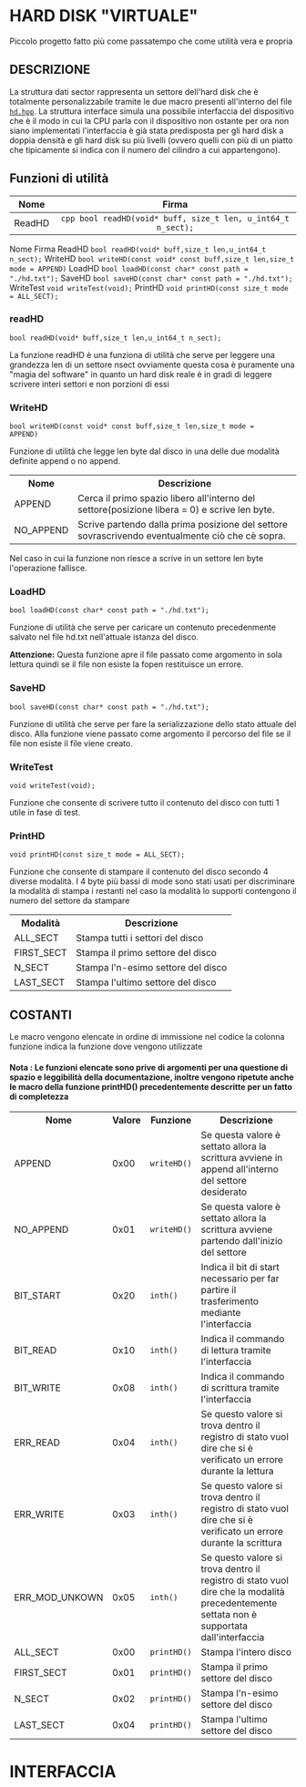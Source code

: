 # **HARD DISK "VIRTUALE"**

  Piccolo progetto fatto più come passatempo che come utilità vera e propria
  
  ## DESCRIZIONE
  La struttura dati sector rappresenta un settore dell'hard disk che è totalmente personalizzabile tramite le due macro presenti all'interno del file [``hd.hpp``](hd.hpp).
  La struttura interface simula una possibile interfaccia del dispositivo che è il modo in cui la CPU parla con il dispositivo
  non ostante per ora non siano implementati l'interfaccia è già stata predisposta per gli hard disk a doppia densità e gli hard disk
  su più livelli (ovvero quelli con più di un piatto che tipicamente si indica con il numero del cilindro a cui appartengono).


  ## Funzioni di utilità 
  | Nome        | Firma                                                |   
  |:-----------:|:----------------------------------------------------------------:|
  | ReadHD      |``` cpp bool readHD(void* buff, size_t len, u_int64_t n_sect); ``` |
  <tr><th>Nome</th>       <th>Firma</th></tr>
  <tr><td>ReadHD</td>     <td><code>bool readHD(void* buff,size_t len,u_int64_t n_sect);</code></td></tr>
  <tr><td>WriteHD</td>    <td><code>bool writeHD(const void* const buff,size_t len,size_t mode = APPEND)</code></td></tr>
  <tr><td>LoadHD</td>     <td><code>bool loadHD(const char* const path = "./hd.txt");</code></td></tr>
  <tr><td>SaveHD</td>     <td><code>bool saveHD(const char* const path = "./hd.txt");</code></td></tr>
  <tr><td>WriteTest</td>  <td><code>void writeTest(void);</code></td></tr>
  <tr><td>PrintHD</td>    <td><code>void printHD(const size_t mode = ALL_SECT);</code></td></tr>


  ### readHD 
  <code>bool readHD(void* buff,size_t len,u_int64_t n_sect);</code>
  <p>
    La funzione readHD è una funziona di utilità che serve per leggere una grandezza len di un settore nsect ovviamente questa cosa è puramente una "magia del software" in quanto un hard disk reale è in gradi di leggere scrivere interi settori e non porzioni di essi  
  </p>

  ### WriteHD
  <code>bool writeHD(const void* const buff,size_t len,size_t mode = APPEND)</code>
<p>
    Funzione di utilità che legge len byte dal disco in una delle due modalità definite append o no append.
</p>
<table>
  
  <tr><th>Nome</th>          <th>Descrizione</th></tr>
  <tr><td>APPEND</td>        <td>Cerca il primo spazio libero all'interno del settore(posizione libera = 0) e scrive len byte.</td></tr>
  <tr><td>NO_APPEND</td>     <td>Scrive partendo dalla prima posizione del settore sovrascrivendo eventualmente ciò che cè sopra.</td></tr>

</table>

<p>
  Nel caso in cui la funzione non riesce a scrive in un settore len byte l'operazione fallisce.
</p>

### LoadHD
<code>bool loadHD(const char* const path = "./hd.txt");</code>
<p>
    Funzione di utilità che serve per caricare un contenuto precedenmente salvato nel file hd.txt nell'attuale istanza del disco.
</p>

**Attenzione:** Questa funzione apre il file passato come argomento in sola lettura quindi se il file non esiste la fopen restituisce un errore.

### SaveHD
<code>bool saveHD(const char* const path = "./hd.txt");</code>
<p>
    Funzione di utilità che serve per fare la serializzazione dello stato attuale del disco.
    Alla funzione viene passato come argomento il percorso del file se il file non esiste il file viene creato.
</p>

### WriteTest
<code>void writeTest(void);</code>
<p>
    Funzione che consente di scrivere tutto il contenuto del disco con tutti 1 utile in fase di test.
</p>

### PrintHD
<code>void printHD(const size_t mode = ALL_SECT);</code>
<p>
    Funzione che consente di stampare il contenuto del disco secondo 4 diverse modalità.
    I 4 byte più bassi di mode sono stati usati per discriminare la modalità di stampa i restanti nel caso la modalità lo supporti contengono il numero del settore da stampare
</p>
<table>
    <tr><th>Modalità</th><th>Descrizione</th></tr>
    <tr><td>ALL_SECT</td>   <td>Stampa tutti i settori del disco</td></tr>
    <tr><td>FIRST_SECT</td> <td>Stampa il primo settore del disco</td></tr>
    <tr><td>N_SECT</td>     <td>Stampa l'n-esimo settore del disco</td></tr>
    <tr><td>LAST_SECT</td>  <td>Stampa l'ultimo settore del disco</td></tr>
</table>

## COSTANTI


Le macro vengono elencate in ordine di immissione nel codice la colonna funzione indica la funzione dove vengono utilizzate

#### Nota : Le funzioni elencate sono prive di argomenti per una questione di spazio e leggibilità della documentazione, inoltre vengono ripetute anche le macro della funzione printHD() precedentemente descritte per un fatto di completezza


<table>
  <tr><th>Nome</th> <th>Valore</th> <th>Funzione</th>                <th>Descrizione</th></tr>
  
  <tr><td>APPEND</td> <td>0x00</td> <td><code>writeHD()</code></td> <td>Se questa valore è settato allora la scrittura avviene in append all'interno del settore desiderato</td></tr>

  <tr><td>NO_APPEND</td> <td>0x01</td> <td><code>writeHD()</code></td> <td>Se questa valore è settato allora la scrittura avviene partendo dall'inizio del settore</td></tr>

  <tr><td>BIT_START</td> <td>0x20</td> <td><code>inth()</code></td> <td>Indica il bit di start necessario per far partire il trasferimento mediante l'interfaccia</td></tr>

  <tr><td>BIT_READ</td> <td>0x10</td> <td><code>inth()</code></td> <td>Indica il commando di lettura tramite l'interfaccia</td></tr>

  <tr><td>BIT_WRITE</td> <td>0x08</td> <td><code>inth()</code></td> <td>Indica il commando di scrittura tramite l'interfaccia</td></tr>

  <tr><td>ERR_READ</td> <td>0x04</td> <td><code>inth()</code></td> <td>Se questo valore si trova dentro il registro di stato vuol dire che si è verificato un errore durante la lettura</td></tr>

  <tr><td>ERR_WRITE</td> <td>0x03</td> <td><code>inth()</code></td> <td>Se questo valore si trova dentro il registro di stato vuol dire che si è verificato un errore durante la scrittura</td></tr>

  <tr><td>ERR_MOD_UNKOWN</td> <td>0x05</td> <td><code>inth()</code></td> <td>Se questo valore si trova dentro il registro di stato vuol dire che la modalità precedentemente settata non è supportata dall'interfaccia</td></tr>

  <tr><td>ALL_SECT</td> <td>0x00</td> <td><code>printHD()</code></td> <td>Stampa l'intero disco</td></tr>

  <tr><td>FIRST_SECT</td> <td>0x01</td> <td><code>printHD()</code></td> <td>Stampa il primo settore del disco</td></tr>

  <tr><td>N_SECT</td> <td>0x02</td> <td><code>printHD()</code></td> <td>Stampa l'n-esimo settore del disco</td></tr>

  <tr><td>LAST_SECT</td> <td>0x04</td> <td><code>printHD()</code></td> <td>Stampa l'ultimo settore del disco</td></tr>


</table>

# INTERFACCIA
